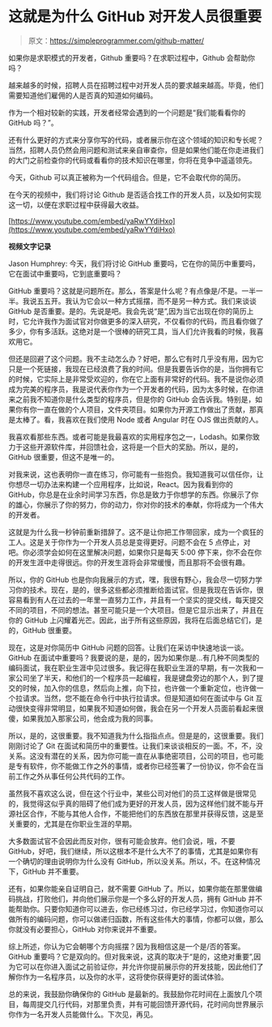 # 这就是为什么 GitHub 对开发人员很重要

> 原文：<https://simpleprogrammer.com/github-matter/>

如果你是求职模式的开发者，Github 重要吗？在求职过程中，Github 会帮助你吗？

越来越多的时候，招聘人员在招聘过程中对开发人员的要求越来越高。毕竟，他们需要知道他们雇佣的人是否真的知道如何编码。

作为一个相对较新的实践，开发者经常会遇到的一个问题是“我们能看看你的 GitHub 吗？”。

还有什么更好的方式来分享你写的代码，或者展示你在这个领域的知识和专长呢？当然，招聘人员仍然会用问题和测试来亲自审查你，但是如果他们能在你走进我们的大门之前检查你的代码或看看你的技术知识在哪里，你将在竞争中遥遥领先。

今天，Github 可以真正被称为一个代码组合。但是，它不会取代你的简历。

在今天的视频中，我们将讨论 Github 是否适合找工作的开发人员，以及如何实现这一切，以便在求职过程中获得最大收益。

[https://www.youtube.com/embed/yaRwYYdiHxo](https://www.youtube.com/embed/yaRwYYdiHxo)

**视频文字记录**

Jason Humphrey: 今天，我们将讨论 GitHub 重要吗，它在你的简历中重要吗，它在面试中重要吗，它到底重要吗？

GitHub 重要吗？这就是问题所在。那么，答案是什么呢？有点像是/不是。一半一半。我说五五开。我认为它会以一种方式摇摆，而不是另一种方式。我们来谈谈 GitHub 是否重要。是的。先说是吧。我会先说“是”,因为当它出现在你的简历上时，它允许我作为面试官对你做更多的深入研究，不仅看你的代码，而且看你做了多少，你有多活跃。这绝对是一个很棒的研究工具，当人们允许我看的时候，我喜欢用它。

但还是回避了这个问题。我不主动怎么办？好吧，那么它有时几乎没有用，因为它只是一个死链接，我现在已经浪费了我的时间。但是我要告诉你的是，当你拥有它的时候，它实际上是非常受欢迎的，你在它上面有非常好的代码。我不是说你必须成为完美的程序员，我是说代表你作为一个开发者的代码，因为太多时候，在你进来之前我不知道你是什么类型的程序员，但是你的 GitHub 会告诉我。特别是，如果你有你一直在做的个人项目，文件夹项目。如果你为开源工作做出了贡献，那真是太棒了。看，我喜欢在我们使用 Node 或者 Angular 时在 OJS 做出贡献的人。

我喜欢看那些东西。或者可能是我最喜欢的实用程序包之一，Lodash。如果你致力于这些开源软件库，并回馈社会，这将是一个巨大的奖励。所以，是的，GitHub 很重要，但这不是唯一的。

对我来说，这也表明你一直在练习，你可能有一些抱负。我知道我可以信任你，让你想尽一切办法来构建一个应用程序，比如说，React。因为我看到你的 GitHub，你总是在业余时间学习东西，你总是致力于你想学的东西。你展示了你的雄心，你展示了你的努力，你的动力，你对你的技术的奉献，你将成为一个伟大的开发者。

这就是为什么我一秒钟前重新措辞了。这不是让你把工作带回家，成为一个疯狂的工人。这是关于你作为一个开发人员总是变得更好。问题不会在 5 点停止，对吧。你必须学会如何在这里解决问题，如果你只是每天 5:00 停下来，你不会在你的开发生涯中走得很远。你的开发生涯将会非常缓慢，而且那将不会很有趣。

所以，你的 GitHub 也是你向我展示的方式，嘿，我很有野心，我会尽一切努力学习你的技术。现在，是的，很多这些都必须推断给面试官。但是我现在告诉你，很容易看到有人在过去的一年里一直努力工作，并且有一个坚实的提交线，每天提交不同的项目，不同的想法。甚至可能只是一个大项目。但是它显示出来了，并且在你的 GitHub 上闪耀着光芒。因此，出于所有这些原因，我将在后面总结它们，是的，GitHub 很重要。

现在，这是对你简历中 GitHub 问题的回答。让我们在采访中快速地谈一谈。GitHub 在面试中重要吗？我要说的是，是的，因为如果你是…有几种不同类型的编码面试，我在职业生涯中见过很多。我记得在我职业生涯的早期，有一次我和一家公司坐了半天，和他们的一个程序员一起编程，我是键盘旁边的那个人，到了提交的时候，加入你的信息，然后向上推，向下拉，也许做一个重新定位，也许做一个拉请求。当然，您不能在命令行中执行拉请求。但是知道如何在面试中与 Git 互动很快变得非常明显，如果我不知道如何做，我会在另一个开发人员面前看起来很傻，如果我加入那家公司，他会成为我的同事。

所以，是的，这很重要。我不知道我为什么指指点点。但是是的，这很重要。我们刚刚讨论了 Git 在面试和简历中的重要性。让我们来谈谈相反的一面。不，不，没关系。这没有潜在的关系，因为你可能一直在从事绝密项目，公司的项目，也可能是专有软件，你不能做工作之外的事情，或者你已经签署了一份协议，你不会在当前工作之外从事任何公共代码的工作。

虽然我不喜欢这么说，但在这个行业中，某些公司对他们的员工这样做是很常见的，我觉得这似乎真的阻碍了他们成为更好的开发人员，因为这样他们就不能与开源社区合作，不能与其他人合作，不能把他们的东西放在那里并获得反馈，这是至关重要的，尤其是在你职业生涯的早期。

大多数面试官不会因此而反对你，很有可能会放弃。他们会说，哦，不要 GitHub，好吧，我们继续，所以这根本不是什么大不了的事情，尤其是如果你有一个确切的理由说明你为什么没有 GitHub，所以没关系。所以，不。在这种情况下，GitHub 并不重要。

还有，如果你能亲自证明自己，就不需要 GitHub 了。所以，如果你能在那里做编码挑战，打败他们，并向他们展示你是一个多么好的开发人员，拥有 GitHub 并不能帮助你。只要你知道你可以进去，你已经练习过，你已经学习过，你知道你可以做所有的编码问题，你可以做递归函数，所有这些伟大的事情，你都可以做，那么你就没有必要担心，GitHub 对你来说并不重要。

综上所述，你认为它会朝哪个方向摇摆？因为我相信这是一个是/否的答案。GitHub 重要吗？它是双向的。但对我来说，这真的取决于“是的，这绝对重要”,因为它可以在你进入面试之前验证你，并允许你提前展示你的开发技能，因此他们了解你作为一名程序员，以及你的水平，这将使你获得更好的面试体验。

总的来说，我鼓励你确保你的 GitHub 是最新的。我鼓励你花时间在上面放几个项目，每周提交几行代码，对那里负责，并有可能回馈开源代码，花时间向世界展示你作为一名开发人员能做什么。下次见，再见。